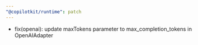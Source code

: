 ```yaml
---
"@copilotkit/runtime": patch
---
```


- fix(openai): update maxTokens parameter to max_completion_tokens in OpenAIAdapter
